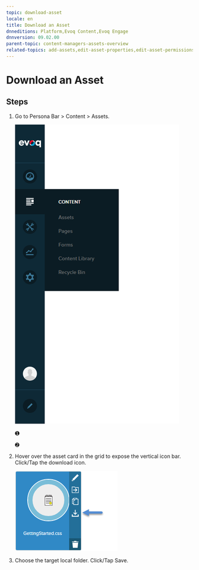 ```yaml
---
topic: download-asset
locale: en
title: Download an Asset
dnneditions: Platform,Evoq Content,Evoq Engage
dnnversion: 09.02.00
parent-topic: content-managers-assets-overview
related-topics: add-assets,edit-asset-properties,edit-asset-permissions,move-asset,copy-asset,delete-asset
---
```


# Download an Asset

## Steps

1.  Go to Persona Bar \> Content \> Assets.
    
    ![Persona Bar > Content > Assets](img/scr-pbar-cmg-Content-E91.png)
    
    ➊
    
    ➋
    
2.  Hover over the asset card in the grid to expose the vertical icon bar. Click/Tap the download icon.
    
      
    
    ![Asset card iconbar - download](img/scr-Assets-assetcard-iconbar-download-E90.png)
    
      
    
3.  Choose the target local folder. Click/Tap Save.